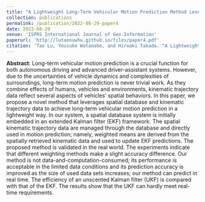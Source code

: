 ```yaml
---
title: "A Lightweight Long-Term Vehicular Motion Prediction Method Leveraging Spatial Database and Kinematic Trajectory Data"
collection: publications
permalink: /publication/2022-08-29-paper4
date: 2022-08-29
venue: 'ISPRS International Journal of Geo-Information'
paperurl: 'http://lutaonuwhu.github.io/files/paper4.pdf'
citation: 'Tao Lu, Yousuke Watanabe, and Hiroaki Takada. "A Lightweight Long-Term Vehicular Motion Prediction Method Leveraging Spatial Database and Kinematic Trajectory Data." ISPRS International Journal of Geo-Information 11, no. 9 (2022): 463.'
---
```


**Abstract**: Long-term vehicular motion prediction is a crucial function for both autonomous driving and advanced driver-assistant systems. However, due to the uncertainties of vehicle dynamics and complexities of surroundings, long-term motion prediction is never trivial work. As they combine effects of humans, vehicles and environments, kinematic trajectory data reflect several aspects of vehicles’ spatial behaviors. In this paper, we propose a novel method that leverages spatial database and kinematic trajectory data to achieve long-term vehicular motion prediction in a lightweight way. In our system, a spatial database system is initially embedded in an extended Kalman filter (EKF) framework. The spatial kinematic trajectory data are managed through the database and directly used in motion prediction; namely, weighted means are derived from the spatially retrieved kinematic data and used to update EKF predictions. The proposed method is validated in the real world. The experiments indicate that different weighting methods make a slight accuracy difference. Our method is not data-and-computation-consumed; its performance is acceptable in the limited data conditions and its prediction accuracy is improved as the size of used data sets increases; our method can predict in real time. The efficiency of an unscented Kalman filter (UKF) is compared with that of the EKF. The results show that the UKF can hardly meet real-time requirements.
